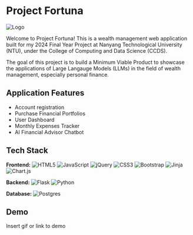 
# Project Fortuna

![Logo](https://dev-to-uploads.s3.amazonaws.com/uploads/articles/th5xamgrr6se0x5ro4g6.png)

Welcome to Project Fortuna! This is a wealth management web application built for my 2024 Final Year Project at Nanyang Technological University (NTU), under the College of Computing and Data Science (CCDS).

The goal of this project is to build a Minimum Viable Product to showcase the applications of Large Langauge Models (LLMs) in the field of wealth management, especially personal finance.


## Application Features
- Account registration
- Purchase Financial Portfolios
- User Dashboard
- Monthly Expenses Tracker
- AI Financial Advisor Chatbot


## Tech Stack

**Frontend:**
![HTML5](https://img.shields.io/badge/html5-%23E34F26.svg?style=for-the-badge&logo=html5&logoColor=white) ![JavaScript](https://img.shields.io/badge/javascript-%23323330.svg?style=for-the-badge&logo=javascript&logoColor=%23F7DF1E) ![jQuery](https://img.shields.io/badge/jquery-%230769AD.svg?style=for-the-badge&logo=jquery&logoColor=white) ![CSS3](https://img.shields.io/badge/css3-%231572B6.svg?style=for-the-badge&logo=css3&logoColor=white) ![Bootstrap](https://img.shields.io/badge/bootstrap-%238511FA.svg?style=for-the-badge&logo=bootstrap&logoColor=white) ![Jinja](https://img.shields.io/badge/jinja-white.svg?style=for-the-badge&logo=jinja&logoColor=black) ![Chart.js](https://img.shields.io/badge/chart.js-F5788D.svg?style=for-the-badge&logo=chart.js&logoColor=white) 

**Backend:**
![Flask](https://img.shields.io/badge/flask-%23000.svg?style=for-the-badge&logo=flask&logoColor=white) ![Python](https://img.shields.io/badge/python-3670A0?style=for-the-badge&logo=python&logoColor=ffdd54)

**Database:**
![Postgres](https://img.shields.io/badge/postgres-%23316192.svg?style=for-the-badge&logo=postgresql&logoColor=white)

## Demo

Insert gif or link to demo

